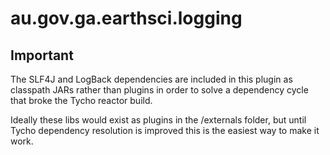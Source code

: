# au.gov.ga.earthsci.logging #

## Important ##
The SLF4J and LogBack dependencies are included in this plugin as classpath
JARs rather than plugins in order to solve a dependency cycle that broke the
Tycho reactor build.

Ideally these libs would exist as plugins in the /externals folder, but until
Tycho dependency resolution is improved this is the easiest way to make it work.